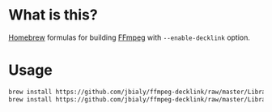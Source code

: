 
# What is this?

[Homebrew](http://brew.sh) formulas for building [FFmpeg](https://www.ffmpeg.org) with `--enable-decklink` option.

# Usage

```bash
brew install https://github.com/jbialy/ffmpeg-decklink/raw/master/Library/Formula/decklink.rb
brew install https://github.com/jbialy/ffmpeg-decklink/raw/master/Library/Formula/ffmpeg.rb --with-decklink
```
